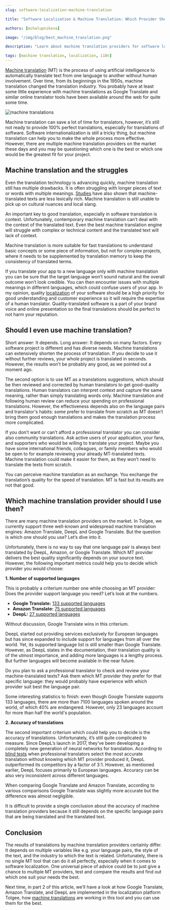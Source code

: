 ```yaml
---
slug: software-localization-machine-translation

title: "Software Localization & Machine Translation: Which Provider Should I Choose? "

authors: [mchalupnikova]

image: "/img/blog/best_machine_translation.png"

description: "Learn about machine translation providers for software localization. Tips how to choose suitable MT provider for your project."

tags: [machine translation, localization, i18n]
---
```

[Machine translation](https://aws.amazon.com/what-is/machine-translation/) (MT) is the process of using artificial intelligence to automatically translate text from one language to another without human involvement. Over time, from its beginnings in the 1950s, machine translation changed the translation industry. You probably have at least some little experience with machine translations as Google Translate and similar online translator tools have been available around the web for quite some time.

![machine translations](/img/blog/best_machine_translation.png)

<!--truncate-->

Machine translation can save a lot of time for translators, however, it’s still not ready to provide 100% perfect translations, especially for translations of software. Software internationalization is still a tricky thing, but machine translation can help you to make the whole process more effective. However, there are multiple machine translation providers on the market these days and you may be questioning which one is the best or which one would be the greatest fit for your project. 

## Machine translation and the struggles

Even the translation technology is advancing quickly, machine translation still has multiple drawbacks. It is often struggling with longer pieces of text or words with multiple meanings. [Studies](https://aclanthology.org/W19-6622/) have also shown that machine-translated texts are less lexically rich. Machine translation is still unable to pick up on cultural nuances and local slang. 

An important key to good translation, especially in software translation is context. Unfortunately, contemporary machine translation can’t deal with the context of the translated text. Even the best machine translation engine will struggle with complex or technical content and the translated text will lack of context.

Machine translation is more suitable for fast translations to understand basic concepts or some piece of information, but not for complex projects, where it needs to be supplemented by translation memory to keep the consistency of translated terms. 

If you translate your app to a new language only with machine translation you can be sure that the target language won’t sound natural and the overall outcome won’t look credible. You can then encounter issues with multiple meanings in different languages, which  could confuse users of your app. In my opinion, quality [localization](/blog/localization-basics-S01E01) of your software should be a high priority for good understanding and customer experience so it will require the expertise of a human translator. Quality-translated software is a part of your brand voice and online presentation so the final translations should be perfect to not harm your reputation. 

## Should I even use machine translation?

Short answer: It depends. 
Long answer: It depends on many factors. Every software project is different and has diverse needs. Machine translations can extensively shorten the process of translation. If you decide to use it without further reviews, your whole project is translated in seconds. However, the results won’t be probably any good, as we pointed out a moment ago. 

The second option is to use MT as a translations suggestions, which should be then reviewed and corrected by human translators to get good-quality translations. Human translators can interpret context and capture the same meaning, rather than simply translating words only. Machine translation and following human review can reduce your spending on professional translations. However, the effectiveness depends also on the language pairs and translator's habits: some prefer to translate from scratch as MT doesn’t bring them good enough translations and makes the translation process more complicated. 

If you don’t want or can’t afford a professional translator you can consider also community translations. Ask active users of your application, your fans, and supporters who would be willing to translate your project. Maybe you have some international friends, colleagues, or family members who would be open to for example reviewing your already MT-translated texts. Machine translation could make it easier for them, as they won’t need to translate the texts from scratch. 

You can perceive machine translation as an exchange. You exchange the translation’s quality for the speed of translation. MT is fast but its results are not that good. 

## Which machine translation provider should I use then? 

There are many machine translation providers on the market. In Tolgee, we currently support three well-known and widespread machine translation engines: Amazon Translate, DeepL and Google Translate. But the question is which one should you use? Let’s dive into it.

Unfortunately, there is no way to say that one language pair is always best translated by DeepL, Amazon, or Google Translate. Which MT provider delivers the best quality significantly depends on your source text. However, the following important metrics could help you to decide which provider you would choose: 

**1. Number of supported languages**

This is probably a criterium number one while choosing an MT provider: Does the provider support language you need? Let’s look at the numbers. 

- **Google Translate:** [133 supported languages](https://cloud.google.com/translate/docs/languages)
- **Amazon Translate:** [75 supported languages](https://docs.aws.amazon.com/translate/latest/dg/what-is-languages.html)
- **DeepL:** [27 supported languages](https://support.deepl.com/hc/en-us/articles/360019925219-Languages-included-in-DeepL-Pro) 

Without discussion, Google Translate wins in this criterium. 

DeepL started out providing services exclusively for European languages but has since expanded to include support for languages from all over the world. Yet, its supported language list is still smaller than Google Translate. However, as DeepL states in the documentation, their translation quality is of the utmost importance, and adding more languages is a lengthy process. But further languages will become available in the near future.

Do you plan to ask a professional translator to check and review your machine-translated texts? Ask them which MT provider they prefer for that specific language: they would probably have experience with which provider suit best the language pair. 

Some interesting statistics to finish: even though Google Translate supports 133 languages, there are more than 7100 languages spoken around the world, of which 40% are endangered. However, only 23 languages account for more than half the world's population.

**2. Accuracy of translations**

The second important criterium which could help you to decide is the accuracy of translations. Unfortunately, it’s still quite complicated to measure.
Since DeepL’s launch in 2017, they’ve been developing a completely new generation of neural networks for translation. According to [blind tests](https://www.deepl.com/en/whydeepl) when professional translators select the most accurate translation without knowing which MT provider produced it, DeepL outperformed its competitors by a factor of 3:1. However, as mentioned earlier, DeepL focuses primarily to European languages. Accuracy can be also very inconsistent across different languages.

When comparing Google Translate and Amazon Translate, according to various comparisons Google Translate was slightly more accurate but the difference was almost negligible.

It is difficult to provide a single conclusion about the accuracy of machine translation providers because it still depends on the specific language pairs that are being translated and the translated text. 

## Conclusion

The results of translations by machine translation providers certainly differ. It depends on multiple variables like e.g. your language pairs, the style of the text, and the industry to which the text is related. Unfortunately, there is no single MT tool that can do it all perfectly, especially when it comes to software localization. One universal piece of advice could be to just give a chance to multiple MT providers, test and compare the results and find out which one suit your needs the best. 

Next time, in part 2 of this article, we’ll have a look at how Google Translate, Amazon Translate, and DeepL are implemented in the localization platform Tolgee, how [machine translations](/docs/platform/translation_tools) are working in this tool and you can use them for the best. 
